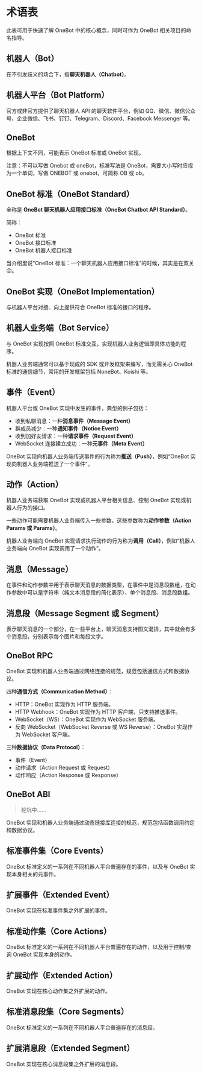 # 术语表

此表可用于快速了解 OneBot 中的核心概念，同时可作为 OneBot 相关项目的命名指导。

## 机器人（Bot）

在不引发歧义的场合下，指**聊天机器人（Chatbot）**。

## 机器人平台（Bot Platform）

官方或非官方提供了聊天机器人 API 的聊天软件平台，例如 QQ、微信、微信公众号、企业微信、飞书、钉钉、Telegram、Discord、Facebook Messenger 等。

## OneBot

根据上下文不同，可能表示 OneBot 标准或 OneBot 实现。

注意：不可以写做 Onebot 或 oneBot，标准写法是 OneBot，需要大小写时应视为一个单词，写做 ONEBOT 或 onebot，可简称 OB 或 ob。

## OneBot 标准（OneBot Standard）

全称是 **OneBot 聊天机器人应用接口标准（OneBot Chatbot API Standard）**。

简称：

- OneBot 标准
- OneBot 接口标准
- OneBot 机器人接口标准

当介绍里说“OneBot 标准：一个聊天机器人应用接口标准”的时候，其实是在双关😉。

## OneBot 实现（OneBot Implementation）

与机器人平台对接、向上提供符合 OneBot 标准的接口的程序。

## 机器人业务端（Bot Service）

与 OneBot 实现按照 OneBot 标准交互，实现机器人业务逻辑即具体功能的程序。

机器人业务端通常可以基于现成的 SDK 或开发框架来编写，而无需关心 OneBot 标准的通信细节，常用的开发框架包括 NoneBot、Koishi 等。

## 事件（Event）

机器人平台或 OneBot 实现中发生的事件，典型的例子包括：

- 收到私聊消息：一种**消息事件（Message Event）**
- 群成员减少：一种**通知事件（Notice Event）**
- 收到加好友请求：一种**请求事件（Request Event）**
- WebSocket 连接建立成功：一种**元事件（Meta Event）**

OneBot 实现向机器人业务端传送事件的行为称为**推送（Push）**，例如“OneBot 实现向机器人业务端推送了一个事件”。

## 动作（Action）

机器人业务端获取 OneBot 实现或机器人平台相关信息、控制 OneBot 实现或机器人行为的接口。

一些动作可能需要机器人业务端传入一些参数，这些参数称为**动作参数（Action Params 或 Params）**。

机器人业务端向 OneBot 实现请求执行动作的行为称为**调用（Call）**，例如“机器人业务端向 OneBot 实现调用了一个动作”。

## 消息（Message）

在事件和动作参数中用于表示聊天消息的数据类型，在事件中是消息段数组，在动作参数中可以是字符串（纯文本消息段的简化表示）、单个消息段、消息段数组。

## 消息段（Message Segment 或 Segment）

表示聊天消息的一个部分，在一些平台上，聊天消息支持图文混排，其中就会有多个消息段，分别表示每个图片和每段文字。

## OneBot RPC

OneBot 实现和机器人业务端通过网络连接的规范，规范包括通信方式和数据协议。

四种**通信方式（Communication Method）**：

- HTTP：OneBot 实现作为 HTTP 服务端。
- HTTP Webhook：OneBot 实现作为 HTTP 客户端，只支持推送事件。
- WebSocket（WS）：OneBot 实现作为 WebSocket 服务端。
- 反向 WebSocket（WebSocket Reverse 或 WS Reverse）：OneBot 实现作为 WebSocket 客户端。

三种**数据协议（Data Protocol）**：

- 事件（Event）
- 动作请求（Action Request 或 Request）
- 动作响应（Action Response 或 Response）

## OneBot ABI

> 挖坑中……

OneBot 实现和机器人业务端通过动态链接库连接的规范，规范包括函数调用约定和数据协议。

## 标准事件集（Core Events）

OneBot 标准定义的一系列在不同机器人平台普遍存在的事件，以及与 OneBot 实现本身相关的元事件。

## 扩展事件（Extended Event）

OneBot 实现在标准事件集之外扩展的事件。

## 标准动作集（Core Actions）

OneBot 标准定义的一系列在不同机器人平台普遍存在的动作，以及用于控制/查询 OneBot 实现本身的动作。

## 扩展动作（Extended Action）

OneBot 实现在核心动作集之外扩展的动作。

## 标准消息段集（Core Segments）

OneBot 标准定义的一系列在不同机器人平台普遍存在的消息段。

## 扩展消息段（Extended Segment）

OneBot 实现在核心消息段集之外扩展的消息段。
